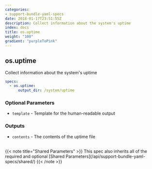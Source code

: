 ```yaml
---
categories:
- support-bundle-yaml-specs
date: 2018-01-17T23:51:55Z
description: Collect information about the system's uptime
index: docs
title: os.uptime
weight: "100"
gradient: "purpleToPink"
---
```


## os.uptime

Collect information about the system's uptime


```yaml
specs:
  - os.uptime:
      output_dir: /system/uptime
```

    
### Optional Parameters


- `template` - Template for the human-readable output


    
### Outputs


- `contents` - The contents of the uptime file

    
<br>
{{< note title="Shared Parameters" >}}
This spec also inherits all of the required and optional [Shared Parameters](/api/support-bundle-yaml-specs/shared/)
{{< /note >}}
    
    